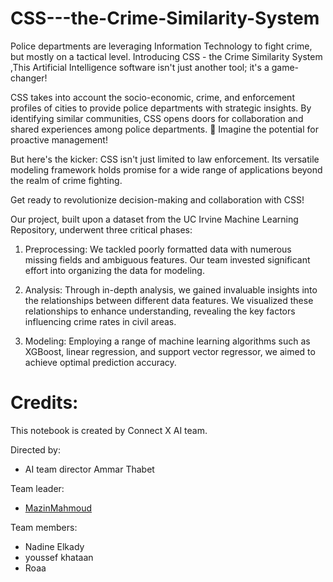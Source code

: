 # CSS---the-Crime-Similarity-System
Police departments are leveraging Information Technology to fight crime, but mostly on a tactical level.  Introducing CSS - the Crime Similarity System ,This Artificial Intelligence software isn't just another tool; it's a game-changer! 



CSS takes into account the socio-economic, crime, and enforcement profiles of cities to provide police departments with strategic insights.  By identifying similar communities, CSS opens doors for collaboration and shared experiences among police departments. 🤝 Imagine the potential for proactive management! 

But here's the kicker: CSS isn't just limited to law enforcement.  Its versatile modeling framework holds promise for a wide range of applications beyond the realm of crime fighting. 

Get ready to revolutionize decision-making and collaboration with CSS! 

Our project, built upon a dataset from the UC Irvine Machine Learning Repository, underwent three critical phases:

1. Preprocessing: We tackled poorly formatted data with numerous missing fields and ambiguous features. Our team invested significant effort into organizing the data for modeling.

2. Analysis: Through in-depth analysis, we gained invaluable insights into the relationships between different data features. We visualized these relationships to enhance understanding, revealing the key factors influencing crime rates in civil areas.

3. Modeling: Employing a range of machine learning algorithms such as XGBoost, linear regression, and support vector regressor, we aimed to achieve optimal prediction accuracy.

# Credits:

This notebook is created by Connect X AI team.



Directed by:
* AI team director Ammar Thabet

Team leader:
- [MazinMahmoud](https://github.com/MazinMahmoud)

Team members:
- Nadine Elkady
- youssef khataan 
- Roaa 
